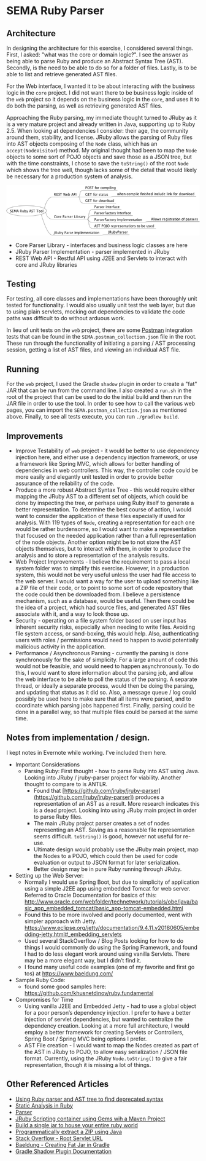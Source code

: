 # SEMA Ruby Parser

## Architecture
In designing the architecture for this exercise, I considered several things.  First, I asked: "what was the core
or domain logic?".  I see the answer as being able to parse Ruby and produce an Abstract Syntax Tree (AST).  Secondly, is 
the need to be able to do so for a folder of files.  Lastly, is to be able to list and retrieve generated AST files.

For the Web interface, I wanted it to be about interacting with the business logic in the `core` project.  I did not want
there to be business logic inside of the `web` project so it depends on the business logic in the `core`, and uses it to 
do both the parsing, as well as retrieving generated AST files.

Approaching the Ruby parsing, my immediate thought turned to JRuby as it is a very mature project
and already written in Java, supporting up to Ruby 2.5.  When looking at dependencies I consider:
their age, the community around them, stability, and license.  JRuby allows the parsing of Ruby files
into AST objects composing of the `Node` class, which has an `accept(NodeVisitor`) method.  My original
thought had been to map the `Node` objects to some sort of POJO objects and save those
as a JSON tree, but with the time constraints, I chose to save the `toString()` of the root `Node` which shows the tree well,
though lacks some of the detail that would likely be necessary for a production system of analysis.

![Sema Architecture Mind Map](SemaRubyArchitecture.png "SEMA Ruby Architecture") 

* Core Parser Library - interfaces and business logic classes are here
* JRuby Parser Implementation - parser implemented in JRuby  
* REST Web API - Restful API using J2EE and Servlets to interact with core and JRuby libraries

## Testing
For testing, all core classes and implementations have been thoroughly unit tested for functionality.  I would also usually
unit test the web layer, but due to using plain servlets, mocking out dependencies
to validate the code paths was difficult to do without arduous work.

In lieu of unit tests on the `web` project, there are some [Postman](https://www.getpostman.com/) integration tests that
can be found in the `SEMA.postman_collection.json` file in the root.  These
run through the functionality of initiating a parsing / AST processing session,
getting a list of AST files, and viewing an individual AST file.

## Running
For the `web` project, I used the Gradle `shadow` plugin in order to create a "fat" JAR that can be run from the 
command line.  I also created a `run.sh` in the root of the project that can be used to do the initial
build and then run the JAR file in order to use the tool.  In order to see how to call the various
web pages, you can import the `SEMA.postman_collection.json` as mentioned above.  Finally, to see all tests execute, you can
run `./gradlew build`.

## Improvements
* Improve Testability of `web` project - it would be better to use dependency injection here, and either
use a dependency injection framework, or use a framework like Spring MVC, which allows for better handling
of dependencies in web controllers.  This way, the controller code could be more easily and elegantly unit
tested in order to provide better assurance of the reliability of the code. 
* Produce a more robust Abstract Syntax Tree - this would require either mapping the JRuby AST to a different set
of objects, which could be done by inspecting the tree, or perhaps using Ruby itself to generate a better
representation.  To determine the best course of action, I would want to consider the application of
these files especially if used for analysis.  With 119 types of `Node`, creating a representation for each one would be rather
burdensome, so I would want to make a representation that focused on the needed application rather than
a full representation of the node objects.  Another option might be to not store the AST objects themselves, but
to interact with them, in order to produce the analysis and to store a representation of the analysis results.
* Web Project Improvements - I believe the requirement to pass a local system folder was to simplify this exercise.
However, in a production system, this would not be very useful unless the user had file access to the web 
server.  I would want a way for the user to upload something like a ZIP file of their code, or to point to
some sort of code repository that the code could then be downloaded from.  I believe a persistence mechanism, such as a
database, would be useful.  Then there could be the idea of a project, which had source files, and generated
AST files associate with it, and a way to look those up.
* Security - operating on a file system folder based on user input has inherent security risks, especially when
needing to write files.  Avoiding file system access, or sand-boxing, this would help.  Also, authenticating users with
roles / permissions would need to happen to avoid potentially malicious activity in the application.
* Performance / Asynchronous Parsing - currently the parsing is done synchronously for the sake of simplicity.
For a large amount of code this would not be feasible, and would need to happen asynchronously.  To do this,
I would want to store information about the parsing job, and allow the web interface to be able to poll the
status of the parsing.  A separate thread, or ideally a separate process, would then be doing the parsing, and updating
that status as it did so.  Also, a message queue / log could possibly be used here to make sure that all
items were parsed, and to coordinate which parsing jobs happened first.  Finally, parsing could be done
in a parallel way, so that multiple files could be parsed at the same time.

## Notes from implementation / design.
I kept notes in Evernote while working.  I've included them here.
* Important Considerations
    * Parsing Ruby: First thought - how to parse Ruby into AST using Java.  Looking into JRuby / jruby-parser project 
      for viability.  Another thought to compare to is ANTLR.  
        * Found that [https://github.com/jruby/jruby-parser](https://github.com/jruby/jruby-parser]) produces a 
          representation of an AST as a result.  More research indicates this is a dead project.  Looking into using 
          JRuby main project in order to parse Ruby files.
        * The main JRuby project parser creates a set of nodes representing an AST.  Saving as a reasonable file 
          representation seems difficult.  `toString()` is good, however not useful for re-use.
        * Ultimate design would probably use the JRuby main project, map the Nodes to a POJO, which could then be 
          used for code evaluation or output to JSON format for later serialization.
        * Better design may be in pure Ruby running through JRuby.
* Setting up the Web Server:
    * Normally I would use Spring Boot, but due to simplicity of application using a simple J2EE app using embedded 
      Tomcat for web server.  Referred to Oracle Documentation for basics of this: 
      http://www.oracle.com/webfolder/technetwork/tutorials/obe/java/basic_app_embedded_tomcat/basic_app-tomcat-embedded.html
    * Found this to be more involved and poorly documented, went with simpler approach with Jetty.  
      https://www.eclipse.org/jetty/documentation/9.4.11.v20180605/embedding-jetty.html#_embedding_servlets
    * Used several StackOverflow / Blog Posts looking for how to do things I would commonly do using the 
      Spring Framework, and found I had to do less elegant work around using vanilla Servlets.  There may be a 
      more elegant way, but I didn’t find it.
    * I found many useful code examples (one of my favorite and first go tos) at https://www.baeldung.com/
* Sample Ruby Code:
    * found some good samples here: https://github.com/khusnetdinov/ruby.fundamental
* Compromises for Time
    * Using vanilla J2EE and Embedded Jetty - had to use a global object for a poor person’s dependency injection. 
      I prefer to have a better injection of servlet dependencies, but wanted to centralize the dependency creation.  Looking at a more full architecture, I would employ a better framework for creating Servlets or Controllers, Spring Boot / Spring MVC being options I prefer.
    * AST File creation - I would want to map the Nodes created as part of the AST in JRuby to POJO, to allow easy 
      serialization / JSON file format.  Currently, using the JRuby `Node.toString()` to give a fair representation, 
      though it is missing a lot of things.  

## Other Referenced Articles
* [Using Ruby parser and AST tree to find deprecated syntax](https://blog.arkency.com/using-ruby-parser-and-ast-tree-to-find-deprecated-syntax/)
* [Static Analysis in Ruby](http://www.rubyguides.com/2015/08/static-analysis-in-ruby/)
* [Parser](https://whitequark.github.io/parser/)
* [JRuby Scripting container using Gems wih a Maven Project](https://github.com/jruby/jruby/wiki/Jruby-Scripting-container-using-Gems-with-a-Maven-Project)
* [Build a single jar to house your entire ruby world](https://github.com/watkyn/jruby-gems-jar)
* [Programmatically extract a ZIP using Java](https://www.codejava.net/java-se/file-io/programmatically-extract-a-zip-file-using-java)
* [Stack Overflow - Root Servlet URL](https://stackoverflow.com/questions/1629102/root-url-of-the-servlet)
* [Baeldung - Creating Fat Jar in Gradle](https://www.baeldung.com/gradle-fat-jar)
* [Gradle Shadow Plugin Documentation](http://imperceptiblethoughts.com/shadow/)

